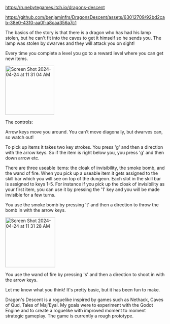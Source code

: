 https://runebytegames.itch.io/dragons-descent



https://github.com/benjaminfrs/DragonsDescent/assets/63012709/92bd2cab-38e0-4310-aa0f-a8caa356a7c1


The basics of the story is that there is a dragon who has had his lamp stolen, but he can't fit into the caves to get it himself so he sends you. The lamp was stolen by dwarves and they will attack you on sight!

Every time you complete a level you go to a reward level where you can get new items.

<img width="154" alt="Screen Shot 2024-04-24 at 11 31 04 AM" src="https://github.com/benjaminfrs/DragonsDescent/assets/63012709/99f05c4b-9d5a-4ce0-a3a9-f4617915eabf">

The controls:

Arrow keys move you around. You can't move diagonally, but dwarves can, so watch out!

To pick up items it takes two key strokes. You press 'g' and then a direction with the arrow keys. So if the item is right below you, you press 'g' and then down arrow etc.

There are three useable items: the cloak of invisibility, the smoke bomb, and the wand of fire. When you pick up a useable item it gets assigned to the skill bar which you will see on top of the dungeon. Each slot in the skill bar is assigned to keys 1-5. For instance if you pick up the cloak of invisibility as your first item, you can use it by pressing the '1' key and you will be made invisible for a few turns.

You use the smoke bomb by pressing 't' and then a direction to throw the bomb in with the arrow keys.

<img width="157" alt="Screen Shot 2024-04-24 at 11 31 28 AM" src="https://github.com/benjaminfrs/DragonsDescent/assets/63012709/04fb24f2-f9ba-4575-9081-73bc5a991ace">

You use the wand of fire by pressing 's' and then a direction to shoot in with the arrow keys.

Let me know what you think! It's pretty basic, but it has been fun to make.


Dragon's Descent is a roguelike inspired by games such as Nethack, Caves of Qud, Tales of Maj'Eyal. 
My goals were to experiment with the Godot Engine and to create a roguelike with improved moment to moment
strategic gameplay. The game is currently a rough prototype.
